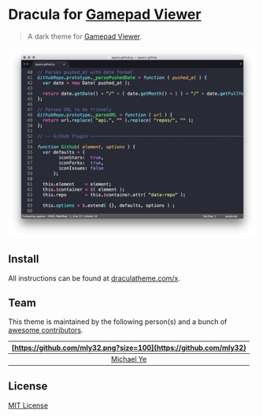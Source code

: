 # Dracula for [Gamepad Viewer](https://gamepadviewer.com/)

> A dark theme for [Gamepad Viewer](https://gamepadviewer.com/).

![Screenshot](./screenshot.png)

## Install

All instructions can be found at [draculatheme.com/x](https://draculatheme.com/x).

## Team

This theme is maintained by the following person(s) and a bunch of [awesome contributors](https://github.com/dracula/template/graphs/contributors).

| [https://github.com/mly32.png?size=100](https://github.com/mly32) |
| :---------------------------------------------------------------: |
|              [Michael Ye](https://github.com/mly32)               |

## License

[MIT License](./LICENSE)
